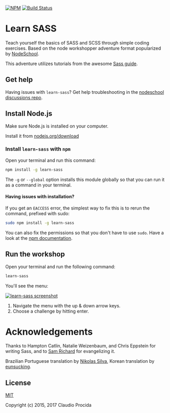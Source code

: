 [![NPM](https://nodei.co/npm/learn-sass.png?foo)](https://nodei.co/npm/learn-sass/)
[![Build Status](https://travis-ci.org/workshopper/learn-sass.svg?branch=master)](https://travis-ci.org/workshopper/learn-sass)

# Learn SASS

Teach yourself the basics of SASS and SCSS through simple coding exercises. Based on the node workshopper adventure format popularized by [NodeSchool](https://nodeschool.io).

This adventure utilizes tutorials from the awesome [Sass guide](http://sass-lang.com/guide).

## Get help
Having issues with `learn-sass`? Get help troubleshooting in the [nodeschool discussions repo](http://github.com/nodeschool/discussions).


## Install Node.js

Make sure Node.js is installed on your computer.

Install it from [nodejs.org/download](http://nodejs.org/download)

### Install `learn-sass` with `npm`

Open your terminal and run this command:

```bash
npm install -g learn-sass
```

The `-g` or `--global` option installs this module globally so that you can run it as a command in your terminal.

#### Having issues with installation?

If you get an `EACCESS` error, the simplest way to fix this is to rerun the command, prefixed with sudo:

```bash
sudo npm install -g learn-sass
```

You can also fix the permissions so that you don't have to use `sudo`. Have a look at the [npm documentation](https://docs.npmjs.com/getting-started/fixing-npm-permissions).

## Run the workshop

Open your terminal and run the following command:

```bash
learn-sass
```

You'll see the menu:

[![learn-sass screenshot](https://i.gyazo.com/f0559f19aa7028fe2235120d12d16c00.png)](https://gyazo.com/f0559f19aa7028fe2235120d12d16c00)

1. Navigate the menu with the up & down arrow keys.
1. Choose a challenge by hitting enter.

# Acknowledgements

Thanks to Hampton Catlin, Natalie Weizenbaum, and Chris Eppstein for writing Sass, and to [Sam Richard](https://github.com/snugug) for evangelizing it.

Brazilian Portuguese translation by [Nikolas Silva](https://github.com/nikolvs), Korean translation by [eunsucking](https://github.com/eunsucking).

## License

[MIT](http://opensource.org/licenses/MIT)

Copyright (c) 2015, 2017 Claudio Procida
